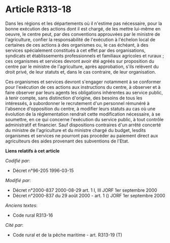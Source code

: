 # Article R313-18

Dans les régions et les départements où il n'estime pas nécessaire, pour la bonne exécution des actions dont il est chargé,
de les mettre lui-même en oeuvre, le centre peut, par des conventions approuvées par le ministre de l'agriculture, confier la
responsabilité de l'exécution à l'échelon local de certaines de ces actions à des organismes ou, le cas échéant, à des
services spécialement constitués à cet effet par des organisations, syndicats et établissements professionnels et familiaux
agricoles et ruraux ; ces organismes et services devront avoir été agréés sur proposition du centre par le ministre de
l'agriculture, après approbation, s'ils relèvent du droit privé, de leur statuts et, dans le cas contraire, de leur
organisation.

Ces organismes et services devront s'engager notamment à se conformer pour l'exécution de ces actions aux instructions du
centre, à observer et à faire observer par leurs agents les obligations inhérentes au service public, à tenir compte, sans
distinction d'origine, des besoins de tous les intéressés, à subordonner le recrutement d'un personnel rémunéré à l'absence
d'opposition du centre, à modifier leurs statuts au cas où une évolution de la réglementation rendrait cette modification
nécessaire, à se soumettre, en ce qui concerne l'exécution du service public, à tout contrôle administratif et financier.
Sauf dispositions contraires d'un arrêté concerté du ministre de l'agriculture et du ministre chargé du budget, lesdits
organismes et services ne pourront pas procéder au paiement direct aux agriculteurs des aides provenant des subventions de
l'Etat.

**Liens relatifs à cet article**

_Codifié par_:

  - Décret n°96-205 1996-03-15

_Modifié par_:

  - Décret n°2000-837 2000-08-29 art. 1 I, III JORF 1er septembre 2000
  - Décret n°2000-837 du 29 août 2000 - art. 1 () JORF 1er septembre 2000

_Anciens textes_:

  - Code rural R313-16

_Cité par_:

  - Code rural et de la pêche maritime - art. R313-19 (T)
